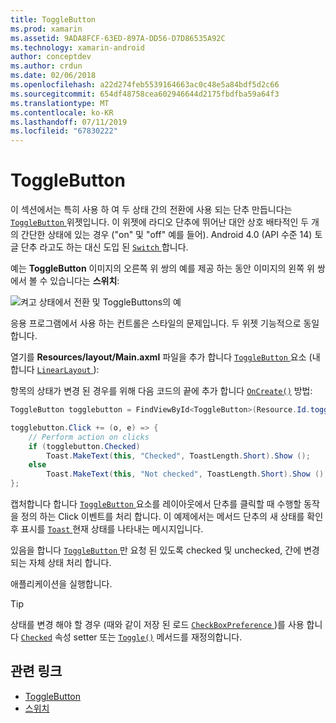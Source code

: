 ```yaml
---
title: ToggleButton
ms.prod: xamarin
ms.assetid: 9ADA8FCF-63ED-897A-DD56-D7D86535A92C
ms.technology: xamarin-android
author: conceptdev
ms.author: crdun
ms.date: 02/06/2018
ms.openlocfilehash: a22d274feb5539164663ac0c48e5a84bdf5d2c66
ms.sourcegitcommit: 654df48758cea602946644d2175fbdfba59a64f3
ms.translationtype: MT
ms.contentlocale: ko-KR
ms.lasthandoff: 07/11/2019
ms.locfileid: "67830222"
---
```

# <a name="togglebutton"></a>ToggleButton

이 섹션에서는 특히 사용 하 여 두 상태 간의 전환에 사용 되는 단추 만듭니다는 [ `ToggleButton` ](https://developer.xamarin.com/api/type/Android.Widget.ToggleButton/) 위젯입니다. 이 위젯에 라디오 단추에 뛰어난 대안 상호 배타적인 두 개의 간단한 상태에 있는 경우 ("on" 및 "off" 예를 들어). Android 4.0 (API 수준 14) 토글 단추 라고도 하는 대신 도입 된 [ `Switch` ](https://developer.xamarin.com/api/type/Android.Widget.Switch/)합니다.

예는 **ToggleButton** 이미지의 오른쪽 위 쌍의 예를 제공 하는 동안 이미지의 왼쪽 위 쌍에서 볼 수 있습니다는 **스위치**:

![켜고 상태에서 전환 및 ToggleButtons의 예](toggle-button-images/togglebutton-switch.png)  

응용 프로그램에서 사용 하는 컨트롤은 스타일의 문제입니다. 두 위젯 기능적으로 동일합니다.

열기를 **Resources/layout/Main.axml** 파일을 추가 합니다 [ `ToggleButton` ](https://developer.xamarin.com/api/type/Android.Widget.ToggleButton/) 요소 (내 합니다 [ `LinearLayout` ](https://developer.xamarin.com/api/type/Android.Widget.LinearLayout/)):

항목의 상태가 변경 된 경우를 위해 다음 코드의 끝에 추가 합니다 [`OnCreate()`](https://developer.xamarin.com/api/member/Android.App.Activity.OnCreate/p/Android.OS.Bundle/Android.OS.PersistableBundle)
방법:

```csharp
ToggleButton togglebutton = FindViewById<ToggleButton>(Resource.Id.togglebutton);

togglebutton.Click += (o, e) => {
    // Perform action on clicks
    if (togglebutton.Checked)
        Toast.MakeText(this, "Checked", ToastLength.Short).Show ();
    else
        Toast.MakeText(this, "Not checked", ToastLength.Short).Show ();
};
```

캡처합니다 합니다 [ `ToggleButton` ](https://developer.xamarin.com/api/type/Android.Widget.ToggleButton/) 요소를 레이아웃에서 단추를 클릭할 때 수행할 동작을 정의 하는 Click 이벤트를 처리 합니다. 이 예제에서는 메서드 단추의 새 상태를 확인 후 표시를 [ `Toast` ](https://developer.xamarin.com/api/type/Android.Widget.Toast/) 현재 상태를 나타내는 메시지입니다.

있음을 합니다 [ `ToggleButton` ](https://developer.xamarin.com/api/type/Android.Widget.ToggleButton/) 만 요청 된 있도록 checked 및 unchecked, 간에 변경 되는 자체 상태 처리 합니다.

애플리케이션을 실행합니다.


> [!TIP]
> 상태를 변경 해야 할 경우 (때와 같이 저장 된 로드 [ `CheckBoxPreference` ](https://developer.xamarin.com/api/type/Android.Preferences.CheckBoxPreference/))를 사용 합니다 [`Checked`](https://developer.xamarin.com/api/property/Android.Widget.CompoundButton.Checked/)
> 속성 setter 또는 [`Toggle()`](https://developer.xamarin.com/api/member/Android.Widget.CompoundButton.Toggle/)
> 메서드를 재정의합니다.


## <a name="related-links"></a>관련 링크

- [ToggleButton](https://developer.android.com/reference/android/widget/ToggleButton.html)
- [스위치](https://developer.android.com/reference/android/widget/Switch.html)
